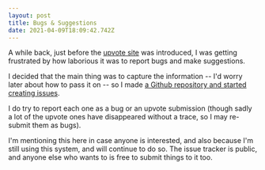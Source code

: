 ```yaml
---
layout: post
title: Bugs & Suggestions
date: 2021-04-09T18:09:42.742Z
---
```

A while back, just before the [upvote site](https://upvote.dualuniverse.game/) was introduced, I was getting frustrated by how laborious it was to report bugs and make suggestions.

I decided that the main thing was to capture the information -- I'd worry later about how to pass it on -- so I made [a Github repository and started creating issues](https://github.com/samedicorp/dualuniverse-feedback/issues).

I do try to report each one as a bug or an upvote submission (though sadly a lot of the upvote ones have disappeared without a trace, so I may re-submit them as bugs).

I'm mentioning this here in case anyone is interested, and also because I'm still using this system, and will continue to do so. The issue tracker is public, and anyone else who wants to is free to submit things to it too.

